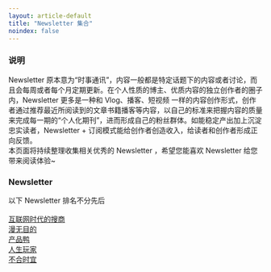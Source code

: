 ```yaml
---
layout: article-default
title: "Newsletter 集合"
noindex: false
---
```


<article>
    <h3>说明</h3>
    Newsletter 原本意为“时事通讯”，内容一般都是特定话题下的内容或者讨论，而且会每周或者每个月定期更新。在个人性质的博主、优质内容的独立创作者的圈子内，Newsletter 更多是一种和 Vlog、播客、短视频 一样的内容创作形式，创作者通过推荐最近所阅读到的文章书籍播客等内容，以自己的标准来把握内容的质量来完成每一期的“个人化期刊”，进而形成自己的粉丝群体。如能稳定产出加上沉淀忠实读者，Newsletter + 订阅模式能给创作者创造收入，给读者和创作者形成正向反馈。
    <br> 本页面将持续整理收集相关优秀的 Newsletter ，希望您能喜欢 Newsletter 给您带来阅读体验~
    <h3>Newsletter</h3>
    以下 Newsletter 排名不分先后
    <br>
    <br><a target="_blank" rel="noopener nofollow" href="https://search.zhubai.love/">互联网时代的搜商</a>
    <br><a target="_blank" rel="noopener nofollow" href="https://manwumudi.zhubai.love/">漫无目的</a>
    <br><a target="_blank" rel="noopener nofollow" href="https://produck.zhubai.love/">产品鸭</a>
    <br><a target="_blank" rel="noopener nofollow" href="https://lifeplayer.zhubai.love/">人生玩家</a>
    <br><a target="_blank" rel="noopener nofollow" href="https://huiris.zhubai.love/">不合时宜</a>
</article>